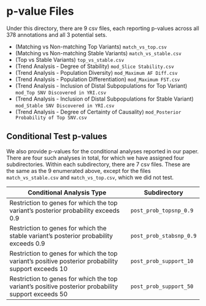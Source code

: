 # p-value Files

Under this directory, there are 9 csv files, each reporting p-values across all 378 annotations and all 3 potential sets.

- (Matching vs Non-matching Top Variants) `match_vs_top.csv`
- (Matching vs Non-matching Stable Variants) `match_vs_stable.csv`
- (Top vs Stable Variants) `top_vs_stable.csv`
- (Trend Analysis - Degree of Stability) `mod_Slice Stability.csv`
- (Trend Analysis - Population Diversity) `mod_Maximum AF Diff.csv`
- (Trend Analysis - Population Differentiation) `mod_Maximum FST.csv`
- (Trend Analysis - Inclusion of Distal Subpopulations for Top Variant) `mod_Top SNV Discovered in YRI.csv`
- (Trend Analysis - Inclusion of Distal Subpopulations for Stable Variant) `mod_Stable SNV Discovered in YRI.csv`
- (Trend Analysis - Degree of Certainty of Causality) `mod_Posterior Probability of Top SNV.csv`

## Conditional Test p-values

We also provide p-values for the conditional analyses reported in our paper. There are four such analyses in total, for which we have assigned four subdirectories. Within each subdirectory, there are 7 csv files. These are the same as the 9 enumerated above, except for the files `match_vs_stable.csv` and `match_vs_top.csv`, which we did not test. 


| Conditional Analysis Type                                                                          | Subdirectory              |
| -------------------------------------------------------------------------------------------------- | ------------------------- |
| Restriction to genes for which the top variant’s posterior probability exceeds 0.9                 | `post_prob_topsnp_0.9`  |
| Restriction to genes for which the stable variant’s posterior probability exceeds 0.9              | `post_prob_stabsnp_0.9` |
| Restriction to genes for which the top variant’s positive posterior probability support exceeds 10 | `post_prob_support_10`  |
| Restriction to genes for which the top variant’s positive posterior probability support exceeds 50 | `post_prob_support_50`  |